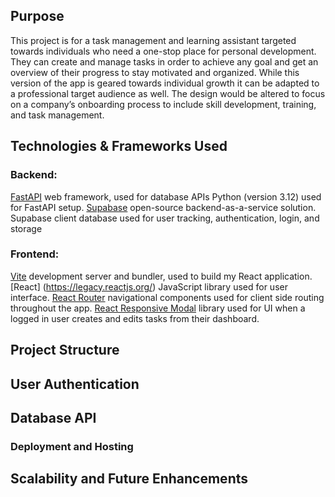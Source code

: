 ## Purpose
This project is for a task management and learning assistant targeted towards individuals who need a one-stop place for personal development. They can create and manage tasks in order to achieve any goal and get an overview of their progress to stay motivated and organized. While this version of the app is geared towards individual growth it can be adapted to a professional target audience as well. The design would be altered to focus on a company’s onboarding process to include skill development, training, and task management. 

## Technologies & Frameworks  Used
### Backend: 
[FastAPI](https://fastapi.tiangolo.com/) web framework, used for database APIs
Python (version 3.12) used for FastAPI setup. 
[Supabase](https://supabase.com/docs/guides/database/overview) open-source backend-as-a-service solution. Supabase client database used for user tracking, authentication, login, and storage

### Frontend: 
[Vite](https://vitejs.dev/guide/) development server and bundler, used to build my React application.  
[React] (https://legacy.reactjs.org/) JavaScript library used for user interface. 
[React Router](https://reacttraining.com/react-router) navigational components used for client side routing throughout the app. 
[React Responsive Modal](https://react-responsive-modal.leopradel.com/) library used for UI when a logged in user creates and edits tasks from their dashboard. 



## Project Structure

## User Authentication

## Database API

### Deployment and Hosting

## Scalability and Future Enhancements
